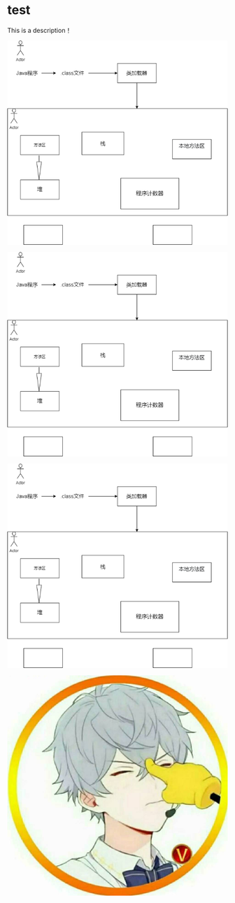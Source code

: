 # test

This is a description！

![image-20221118111117958](https://raw.githubusercontent.com/Tingfengyo/test/main/%E7%BB%98%E5%9B%BE/jvm.png)



![](https://raw.githubusercontent.com/Tingfengyo/test/main/%E7%BB%98%E5%9B%BE/jvm.png)

![img](https://raw.githubusercontent.com/Tingfengyo/test/main/%E7%BB%98%E5%9B%BE/jvm.png)

![](https://github.com/Tingfengyo/test/blob/main/user_pic.jpg?raw=true)
